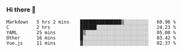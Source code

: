 ### Hi there 👋

<!--
**WShiBin/WShiBin** is a ✨ _special_ ✨ repository because its `README.md` (this file) appears on your GitHub profile.

Here are some ideas to get you started:

- 🔭 I’m currently working on ...
- 🌱 I’m currently learning ...
- 👯 I’m looking to collaborate on ...
- 🤔 I’m looking for help with ...
- 💬 Ask me about ...
- 📫 How to reach me: ...
- 😄 Pronouns: ...
- ⚡ Fun fact: ...
-->

<!--START_SECTION:waka-->

```text
Markdown   5 hrs 2 mins    ███████████████▒░░░░░░░░░   60.96 %
C          2 hrs           ██████░░░░░░░░░░░░░░░░░░░   24.23 %
YAML       25 mins         █▒░░░░░░░░░░░░░░░░░░░░░░░   05.08 %
Other      16 mins         █░░░░░░░░░░░░░░░░░░░░░░░░   03.42 %
Vue.js     11 mins         ▓░░░░░░░░░░░░░░░░░░░░░░░░   02.37 %
```

<!--END_SECTION:waka-->

